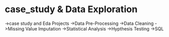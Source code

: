 # case_study & Data Exploration
->case study and Eda Projects
->Data Pre-Processing 
->Data Cleaning 
->Missing Value Imputation
->Statistical Analysis
->Hypthesis Testing
->SQL
